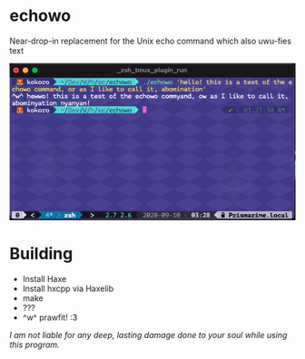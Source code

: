 echowo
======
Near-drop-in replacement for the Unix echo command which also uwu-fies text

![echowo screenshot](/screenshot.png)

Building
========
- Install Haxe
- Install hxcpp via Haxelib
- make
- ???
- ^w^ prawfit! :3

*I am not liable for any deep, lasting damage done to your soul while using this program.*

